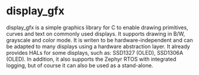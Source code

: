 # display_gfx

display_gfx is a simple graphics library for C to enable drawing primitives, curves and text on commonly used displays. It supports drawing in B/W, grayscale and color mode. It is writen to be hardware-independent and can be adapted to many displays using a hardware abstraction layer. It already provides HALs for some displays, such as: SSD1327 (OLED), SSD1306A (OLED). 
In addition, it also supports the Zephyr RTOS with integrated logging, but of course it can also be used as a stand-alone.
